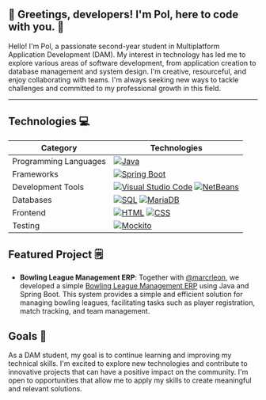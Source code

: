 ## 👋 Greetings, developers! I'm Pol, here to code with you. 🚀

Hello! I'm Pol, a passionate second-year student in Multiplatform Application Development (DAM). My interest in technology has led me to explore various areas of software development, from application creation to database management and system design. I'm creative, resourceful, and enjoy collaborating with teams. I'm always seeking new ways to tackle challenges and committed to my professional growth in this field.

---

## Technologies 💻

| Category                | Technologies                                                                                                |
|-------------------------|-------------------------------------------------------------------------------------------------------------|
| Programming Languages  | [![Java](https://img.shields.io/badge/Java-ED8B00?style=for-the-badge&logo=java&logoColor=white)](https://www.java.com/) |
| Frameworks              | [![Spring Boot](https://img.shields.io/badge/Spring_Boot-6DB33F?style=for-the-badge&logo=spring&logoColor=white)](https://spring.io/projects/spring-boot) |
| Development Tools       | [![Visual Studio Code](https://img.shields.io/badge/Visual_Studio_Code-007ACC?style=for-the-badge&logo=visual-studio-code&logoColor=white)](https://code.visualstudio.com/) [![NetBeans](https://img.shields.io/badge/NetBeans-1B6AC6?style=for-the-badge&logo=apache-netbeans-ide&logoColor=white)](https://netbeans.apache.org/) |
| Databases               | [![SQL](https://img.shields.io/badge/SQL-4479A1?style=for-the-badge&logo=postgresql&logoColor=white)](#) [![MariaDB](https://img.shields.io/badge/MariaDB-003545?style=for-the-badge&logo=mariadb&logoColor=white)](#) |
| Frontend                | [![HTML](https://img.shields.io/badge/HTML5-E34F26?style=for-the-badge&logo=html5&logoColor=white)](#) [![CSS](https://img.shields.io/badge/CSS3-1572B6?style=for-the-badge&logo=css3&logoColor=white)](#) |
| Testing                 | [![Mockito](https://img.shields.io/badge/Mockito-DB8720?style=for-the-badge&logo=mockito&logoColor=white)](#) |

## Featured Project 🗒
- **Bowling League Management ERP**: Together with [@marcrleon](https://github.com/marcrleon), we developed a simple [Bowling League Management ERP](https://github.com/PolNie/ERP-Bowling-League-Management) using Java and Spring Boot. This system provides a simple and efficient solution for managing bowling leagues, facilitating tasks such as player registration, match tracking, and team management.

## Goals 🎯
As a DAM student, my goal is to continue learning and improving my technical skills. I'm excited to explore new technologies and contribute to innovative projects that can have a positive impact on the community. I'm open to opportunities that allow me to apply my skills to create meaningful and relevant solutions.
